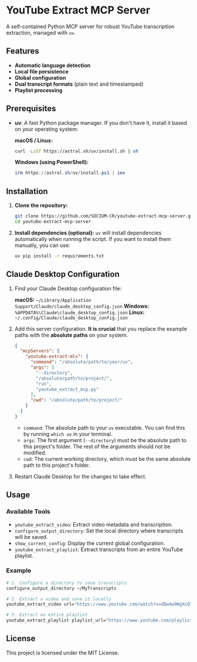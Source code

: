 # YouTube Extract MCP Server

A self-contained Python MCP server for robust YouTube transcription extraction, managed with `uv`.

## Features

- **Automatic language detection**
- **Local file persistence**
- **Global configuration**
- **Dual transcript formats** (plain text and timestamped)
- **Playlist processing**

## Prerequisites

- **uv**: A fast Python package manager. If you don't have it, install it based on your operating system:

  **macOS / Linux:**
  ```bash
  curl -LsSf https://astral.sh/uv/install.sh | sh
  ```

  **Windows (using PowerShell):**
  ```powershell
  irm https://astral.sh/uv/install.ps1 | iex
  ```

## Installation

1.  **Clone the repository:**
    ```bash
    git clone https://github.com/SOCIUM-CR/youtube-extract-mcp-server.git
    cd youtube-extract-mcp-server
    ```

2.  **Install dependencies (optional):**
    `uv` will install dependencies automatically when running the script. If you want to install them manually, you can use:
    ```bash
    uv pip install -r requirements.txt
    ```

## Claude Desktop Configuration

1.  Find your Claude Desktop configuration file:

    **macOS:** `~/Library/Application Support/Claude/claude_desktop_config.json`
    **Windows:** `%APPDATA%\Claude\claude_desktop_config.json`
    **Linux:** `~/.config/Claude/claude_desktop_config.json`

2.  Add this server configuration. **It is crucial** that you replace the example paths with the **absolute paths** on your system.

    ```json
    {
      "mcpServers": {
        "youtube-extract-mlx": {
          "command": "/absolute/path/to/your/uv",
          "args": [
            "--directory",
            "/absolute/path/to/project/",
            "run",
            "youtube_extract_mcp.py"
          ],
          "cwd": "/absolute/path/to/project/"
        }
      }
    }
    ```

    *   `command`: The absolute path to your `uv` executable. You can find this by running `which uv` in your terminal.
    *   `args`: The first argument (`--directory`) must be the absolute path to this project's folder. The rest of the arguments should not be modified.
    *   `cwd`: The current working directory, which must be the same absolute path to this project's folder.

3.  Restart Claude Desktop for the changes to take effect.

## Usage

### Available Tools

- `youtube_extract_video`: Extract video metadata and transcription.
- `configure_output_directory`: Set the local directory where transcripts will be saved.
- `show_current_config`: Display the current global configuration.
- `youtube_extract_playlist`: Extract transcripts from an entire YouTube playlist.

### Example

```bash
# 1. Configure a directory to save transcripts
configure_output_directory ~/MyTranscripts

# 2. Extract a video and save it locally
youtube_extract_video url="https://www.youtube.com/watch?v=dQw4w9WgXcQ" save_locally=true

# 3. Extract an entire playlist
youtube_extract_playlist playlist_url="https://www.youtube.com/playlist?list=PL-osiE80TeTucQ0nA_cItCgpcin0U-unE"
```

## License

This project is licensed under the MIT License.
